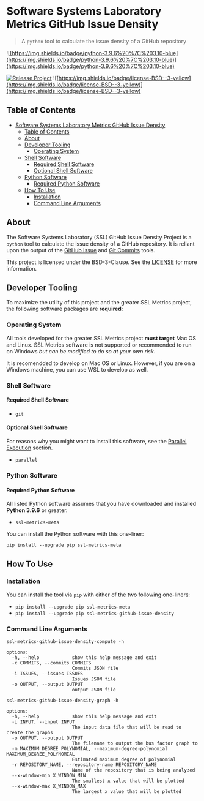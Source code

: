 # Software Systems Laboratory Metrics GitHub Issue Density

> A `python` tool to calculate the issue density of a GitHub repository

![[https://img.shields.io/badge/python-3.9.6%20%7C%203.10-blue](https://img.shields.io/badge/python-3.9.6%20%7C%203.10-blue)](https://img.shields.io/badge/python-3.9.6%20%7C%203.10-blue)
<!-- [![DOI](https://zenodo.org/badge/427477727.svg)](https://zenodo.org/badge/latestdoi/427477727) -->
[![Release Project](https://github.com/SoftwareSystemsLaboratory/ssl-metrics-github-issue-density/actions/workflows/release.yml/badge.svg?branch=main)](https://github.com/SoftwareSystemsLaboratory/ssl-metrics-github-issue-density/actions/workflows/release.yml)
![[https://img.shields.io/badge/license-BSD--3-yellow](https://img.shields.io/badge/license-BSD--3-yellow)](https://img.shields.io/badge/license-BSD--3-yellow)

## Table of Contents

- [Software Systems Laboratory Metrics GitHub Issue Density](#software-systems-laboratory-metrics-github-issue-density)
  - [Table of Contents](#table-of-contents)
  - [About](#about)
  - [Developer Tooling](#developer-tooling)
    - [Operating System](#operating-system)
  - [Shell Software](#shell-software)
    - [Required Shell Software](#required-shell-software)
    - [Optional Shell Software](#optional-shell-software)
  - [Python Software](#python-software)
    - [Required Python Software](#required-python-software)
  - [How To Use](#how-to-use)
    - [Installation](#installation)
    - [Command Line Arguments](#command-line-arguments)

## About

The Software Systems Laboratory (SSL) GitHub Issue Density Project is a `python` tool to calculate the issue density of a GitHub repository. It is reliant upon the output of the [GitHub Issue](https://github.com/SoftwareSystemsLaboratory/ssl-metrics-github-issues) and [Git Commits](https://github.com/SoftwareSystemsLaboratory/ssl-metrics-git-commits-loc) tools.

This project is licensed under the BSD-3-Clause. See the [LICENSE](LICENSE) for more information.

## Developer Tooling

To maximize the utility of this project and the greater SSL Metrics project, the following software packages are **required**:

### Operating System

All tools developed for the greater SSL Metrics project **must target** Mac OS and Linux. SSL Metrics software is not supported or recommended to run on Windows *but can be modified to do so at your own risk*.

It is recomendded to develop on Mac OS or Linux. However, if you are on a Windows machine, you can use WSL to develop as well.
### Shell Software

#### Required Shell Software

- `git`

#### Optional Shell Software

For reasons why you might want to install this software, see the [Parallel Execution](#parallel-execution) section.

- `parallel`

### Python Software

#### Required Python Software

All listed Python software assumes that you have downloaded and installed **Python 3.9.6** or greater.

- `ssl-metrics-meta`

You can install the Python software with this one-liner:

`pip install --upgrade pip ssl-metrics-meta`


## How To Use

### Installation

You can install the tool via `pip` with either of the two following one-liners:

- `pip install --upgrade pip ssl-metrics-meta`
- `pip install --upgrade pip ssl-metrics-github-issue-density`

### Command Line Arguments

`ssl-metrics-github-issue-density-compute -h`

```shell
options:
  -h, --help            show this help message and exit
  -c COMMITS, --commits COMMITS
                        Commits JSON file
  -i ISSUES, --issues ISSUES
                        Issues JSON file
  -o OUTPUT, --output OUTPUT
                        output JSON file
```

`ssl-metrics-github-issue-density-graph -h`

```shell
options:
  -h, --help            show this help message and exit
  -i INPUT, --input INPUT
                        The input data file that will be read to create the graphs
  -o OUTPUT, --output OUTPUT
                        The filename to output the bus factor graph to
  -m MAXIMUM_DEGREE_POLYNOMIAL, --maximum-degree-polynomial MAXIMUM_DEGREE_POLYNOMIAL
                        Estimated maximum degree of polynomial
  -r REPOSITORY_NAME, --repository-name REPOSITORY_NAME
                        Name of the repository that is being analyzed
  --x-window-min X_WINDOW_MIN
                        The smallest x value that will be plotted
  --x-window-max X_WINDOW_MAX
                        The largest x value that will be plotted
```
